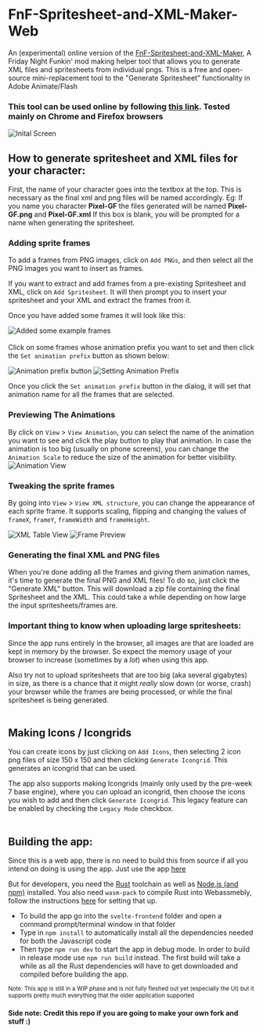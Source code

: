 # FnF-Spritesheet-and-XML-Maker-Web
An (experimental) online version of the [FnF-Spritesheet-and-XML-Maker](https://github.com/UncertainProd/FnF-Spritesheet-and-XML-Maker), A Friday Night Funkin' mod making helper tool that allows you to generate XML files and spritesheets from individual pngs. This is a free and open-source mini-replacement tool to the "Generate Spritesheet" functionality in Adobe Animate/Flash

### This tool can be used online by following [this link](https://uncertainprod.github.io/FNF-Spritesheet-XML-generator-Web). Tested mainly on Chrome and Firefox browsers


![Inital Screen](imgdocs/initScreen.png)

## How to generate spritesheet and XML files for your character:

First, the name of your character goes into the textbox at the top. This is necessary as the final xml and png files will be named accordingly.
Eg: If you name you character <b>Pixel-GF</b> the files generated will be named <b>Pixel-GF.png</b> and <b>Pixel-GF.xml</b>
If this box is blank, you will be prompted for a name when generating the spritesheet.

### Adding sprite frames
To add a frames from PNG images, click on `Add PNGs`, and then select all the PNG images you want to insert as frames. 

If you want to extract and add frames from a pre-existing Spritesheet and XML, click on `Add Spritesheet`. It will then prompt you to insert your spritesheet and your XML and extract the frames from it.

Once you have added some frames it will look like this:

![Added some example frames](imgdocs/addedFrames.png)
<br />
<br />
Click on some frames whose animation prefix you want to set and then click the `Set animation prefix` button as shown below:

![Animation prefix button](imgdocs/settingAnimPrefix.png)
![Setting Animation Prefix](imgdocs/addAnimPrefix.png)

Once you click the `Set animation prefix` button in the dialog, it will set that animation name for all the frames that are selected.

### Previewing The Animations
By click on `View` > `View Animation`, you can select the name of the animation you want to see and click the play button to play that animation. In case the animation is too big (usually on phone screens), you can change the `Animation Scale` to reduce the size of the animation for better visibility.
![Animation View](imgdocs/animationView.png)

### Tweaking the sprite frames
By going into `View` > `View XML structure`, you can change the appearance of each sprite frame. It supports scaling, flipping and changing the values of `frameX`, `frameY`, `frameWidth` and `frameHeight`.

![XML Table View](imgdocs/xmlViewTable.png)
![Frame Preview](imgdocs/xmlViewFrame.png)

### Generating the final XML and PNG files
When you're done adding all the frames and giving them animation names, it's time to generate the final PNG and XML files!
To do so, just click the "Generate XML" button. This will download a zip file containing the final Spritesheet and the XML. This could take a while depending on how large the input spritesheets/frames are.
<br />

### Important thing to know when uploading large spritesheets:
Since the app runs entirely in the browser, all images are that are loaded are kept in memory by the browser. So expect the memory usage of your browser to increase (sometimes by a _lot_) when using this app.

Also try not to upload spritesheets that are too big (aka several gigabytes) in size, as there is a chance that it might _really_ slow down (or worse, crash) your browser while the frames are being processed, or while the final spritesheet is being generated.
<br/><br/>


## Making Icons / Icongrids
You can create icons by just clicking on `Add Icons`, then selecting 2 icon png files of size 150 x 150 and then clicking `Generate Icongrid`. This generates an icongrid that can be used.

The app also supports making Icongrids (mainly only used by the pre-week 7 base engine), where you can upload an icongrid, then choose the icons you wish to add and then click `Generate Icongrid`. This legacy feature can be enabled by checking the `Legacy Mode` checkbox.
<br />
<br />

## Building the app:
Since this is a web app, there is no need to build this from source if all you intend on doing is using the app. Just use the app [here](https://uncertainprod.github.io/FNF-Spritesheet-XML-generator-Web)

But for developers, you need the [Rust](https://www.rust-lang.org/tools/install) toolchain as well as [Node.js (and npm)](https://nodejs.org/en/download) installed. You also need `wasm-pack` to compile Rust into Webassmebly, follow the instructions [here](https://rustwasm.github.io/docs/book/game-of-life/setup.html) for setting that up.

- To build the app go into the `svelte-frontend` folder and open a command prompt/terminal window in that folder
- Type in `npm install` to automatically install all the dependencies needed for both the Javascript code
- Then type `npm run dev` to start the app in debug mode. In order to build in release mode use `npm run build` instead. The first build will take a while as all the Rust dependencies will have to get downloaded and compiled before building the app.

<small>Note: This app is still in a WIP phase and is not fully fleshed out yet (especially the UI) but it supports pretty much everything that the older application supported</small>

#### Side note: Credit this repo if you are going to make your own fork and stuff :)